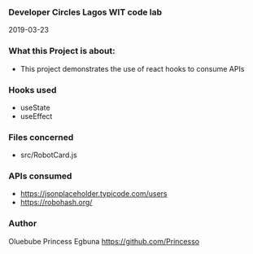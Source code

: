 ### Developer Circles Lagos WIT code lab 

2019-03-23

### What this Project is about:

- This project demonstrates the use of react hooks to consume APIs

### Hooks used

- useState
- useEffect

### Files concerned

- src/RobotCard.js

### APIs consumed

- https://jsonplaceholder.typicode.com/users
- https://robohash.org/

### Author

Oluebube Princess Egbuna https://github.com/Princesso